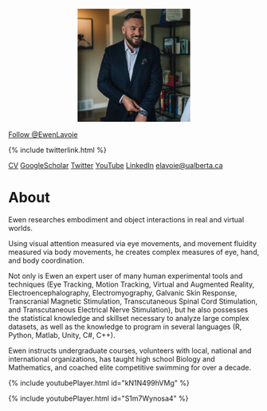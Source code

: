 <p align="center">
  <img src="/assets/sc63croppedsmall.jpg" width="45%" />
</p>

<a href="https://twitter.com/EwenLavoie?ref_src=twsrc%5Etfw" class="twitter-follow-button" data-show-count="false">Follow @EwenLavoie</a><script async src="https://platform.twitter.com/widgets.js" charset="utf-8"></script>

{% include twitterlink.html %}

[CV](https://github.com/uboat87/uboat87.github.io/raw/main/LavoieEwen_CVAcademic_January2021.pdf) [GoogleScholar](https://scholar.google.com/citations?user=2j_adCsAAAAJ&hl=en&authuser=1) [Twitter](https://twitter.com/ewenlavoie) [YouTube](https://www.youtube.com/channel/UCmNJ7oHGtAXiZGy4SLInqwA/videos) [LinkedIn](https://www.linkedin.com/in/ewenlavoie/) <elavoie@ualberta.ca>

# About
Ewen researches embodiment and object interactions in real and virtual worlds.

Using visual attention measured via eye movements, and movement fluidity measured via body movements, he creates complex measures of eye, hand, and body coordination.

Not only is Ewen an expert user of many human experimental tools and techniques (Eye Tracking, Motion Tracking, Virtual and Augmented Reality, Electroencephalography, Electromyography, Galvanic Skin Response, Transcranial Magnetic Stimulation, Transcutaneous Spinal Cord Stimulation, and Transcutaneous Electrical Nerve Stimulation), but he also possesses the statistical knowledge and skillset necessary to analyze large complex datasets, as well as the knowledge to program in several languages (R, Python, Matlab, Unity, C#, C++).

Ewen instructs undergraduate courses, volunteers with local, national and international organizations, has taught high school Biology and Mathematics, and coached elite competitive swimming for over a decade.

{% include youtubePlayer.html id="kN1N499hVMg" %}

{% include youtubePlayer.html id="S1m7Wynosa4" %}
